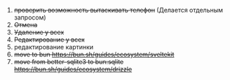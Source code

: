 1. ~~проверить возможность вытаскивать телефон~~ (Делается отдельным запросом)
2. ~~Отмена~~
3. ~~Удаление у всех~~
4. ~~Редактирование у всех~~
5. редактирование картинки
6. ~~move to bun https://bun.sh/guides/ecosystem/sveltekit~~
7. ~~move from better-sqlite3 to bun:sqlite https://bun.sh/guides/ecosystem/drizzle~~
